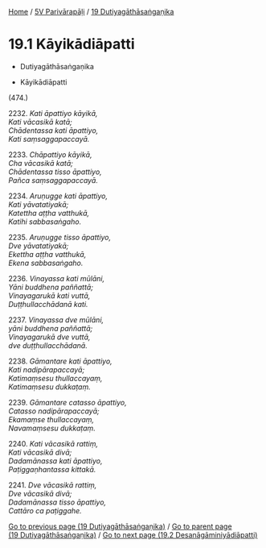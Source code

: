 
[Home](/) / [5V Parivārapāḷi](...md) / [19 Dutiyagāthāsaṅgaṇika](../5V/19.md)

# 19.1 Kāyikādiāpatti

* Dutiyagāthāsaṅgaṇika

* Kāyikādiāpatti

(474.)

2232\. _Kati āpattiyo kāyikā,_  
_Kati vācasikā katā;_  
_Chādentassa kati āpattiyo,_  
_Kati saṃsaggapaccayā._  


2233\. _Chāpattiyo kāyikā,_  
_Cha vācasikā katā;_  
_Chādentassa tisso āpattiyo,_  
_Pañca saṃsaggapaccayā._  


2234\. _Aruṇugge kati āpattiyo,_  
_Kati yāvatatiyakā;_  
_Katettha aṭṭha vatthukā,_  
_Katihi sabbasaṅgaho._  


2235\. _Aruṇugge tisso āpattiyo,_  
_Dve yāvatatiyakā;_  
_Ekettha aṭṭha vatthukā,_  
_Ekena sabbasaṅgaho._  


2236\. _Vinayassa kati mūlāni,_  
_Yāni buddhena paññattā;_  
_Vinayagarukā kati vuttā,_  
_Duṭṭhullacchādanā kati._  


2237\. _Vinayassa dve mūlāni,_  
_yāni buddhena paññattā;_  
_Vinayagarukā dve vuttā,_  
_dve duṭṭhullacchādanā._  


2238\. _Gāmantare kati āpattiyo,_  
_Kati nadipārapaccayā;_  
_Katimaṃsesu thullaccayaṃ,_  
_Katimaṃsesu dukkaṭaṃ._  


2239\. _Gāmantare catasso āpattiyo,_  
_Catasso nadipārapaccayā;_  
_Ekamaṃse thullaccayaṃ,_  
_Navamaṃsesu dukkaṭaṃ._  


2240\. _Kati vācasikā rattiṃ,_  
_Kati vācasikā divā;_  
_Dadamānassa kati āpattiyo,_  
_Paṭiggaṇhantassa kittakā._  


2241\. _Dve vācasikā rattiṃ,_  
_Dve vācasikā divā;_  
_Dadamānassa tisso āpattiyo,_  
_Cattāro ca paṭiggahe._  


[Go to previous page (19 Dutiyagāthāsaṅgaṇika)](../5V/19.md) / [Go to parent page (19 Dutiyagāthāsaṅgaṇika)](../5V/19.md) / [Go to next page (19.2 Desanāgāminiyādiāpatti)](19.2.md)


